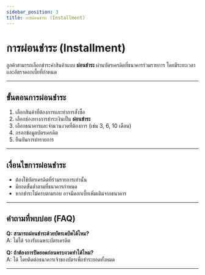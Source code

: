 ```yaml
---
sidebar_position: 3
title: การผ่อนชำระ (Installment)
---
```


# การผ่อนชำระ (Installment)

ลูกค้าสามารถเลือกชำระค่าสินค้าแบบ **ผ่อนชำระ** ผ่านบัตรเครดิตที่ธนาคารร่วมรายการ โดยมีระยะเวลาและอัตราดอกเบี้ยที่กำหนด

***

## ขั้นตอนการผ่อนชำระ

1. เลือกสินค้าที่ต้องการและทำการสั่งซื้อ
2. เลือกช่องทางการชำระเงินเป็น **ผ่อนชำระ**
3. เลือกธนาคารและจำนวนงวดที่ต้องการ (เช่น 3, 6, 10 เดือน)
4. กรอกข้อมูลบัตรเครดิต
5. ยืนยันการทำรายการ

***

## เงื่อนไขการผ่อนชำระ

* ต้องใช้บัตรเครดิตที่ร่วมรายการเท่านั้น
* มียอดขั้นต่ำตามที่ธนาคารกำหนด
* หากชำระไม่ครบตามรอบ อาจมีดอกเบี้ยเพิ่มเติมจากธนาคาร

***

## คำถามที่พบบ่อย (FAQ)

**Q: สามารถผ่อนชำระด้วยบัตรเดบิตได้ไหม?**\
A: ไม่ได้ รองรับเฉพาะบัตรเครดิต

**Q: ถ้าต้องการปิดยอดก่อนครบงวดทำได้ไหม?**\
A: ได้ โดยติดต่อธนาคารเจ้าของบัตรเพื่อชำระยอดทั้งหมด

***
